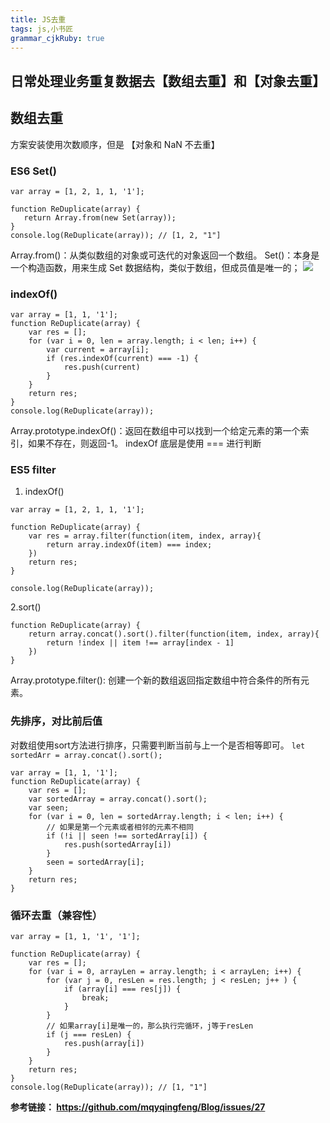 ```yaml
---
title: JS去重 
tags: js,小书匠
grammar_cjkRuby: true
---
```

## 日常处理业务重复数据去【数组去重】和【对象去重】

## 数组去重
方案安装使用次数顺序，但是 【对象和 NaN 不去重】

### ES6 Set()

``` stylus
var array = [1, 2, 1, 1, '1'];

function ReDuplicate(array) {
   return Array.from(new Set(array));
}
console.log(ReDuplicate(array)); // [1, 2, "1"]
```
Array.from()：从类似数组的对象或可迭代的对象返回一个数组。
Set()：本身是一个构造函数，用来生成 Set 数据结构，类似于数组，但成员值是唯一的；
![][1]

### indexOf()

``` stylus
var array = [1, 1, '1'];
function ReDuplicate(array) {
    var res = [];
    for (var i = 0, len = array.length; i < len; i++) {
        var current = array[i];
        if (res.indexOf(current) === -1) {
            res.push(current)
        }
    }
    return res;
}
console.log(ReDuplicate(array));
```
Array.prototype.indexOf()：返回在数组中可以找到一个给定元素的第一个索引，如果不存在，则返回-1。
indexOf 底层是使用 === 进行判断

### ES5 filter
1. indexOf()
``` stylus
var array = [1, 2, 1, 1, '1'];

function ReDuplicate(array) {
    var res = array.filter(function(item, index, array){
        return array.indexOf(item) === index;
    })
    return res;
}

console.log(ReDuplicate(array));
```
2.sort()
``` stylus
function ReDuplicate(array) {
    return array.concat().sort().filter(function(item, index, array){
        return !index || item !== array[index - 1]
    })
}
```
Array.prototype.filter(): 创建一个新的数组返回指定数组中符合条件的所有元素。

### 先排序，对比前后值
对数组使用sort方法进行排序，只需要判断当前与上一个是否相等即可。
`let sortedArr = array.concat().sort();`

``` stylus
var array = [1, 1, '1'];
function ReDuplicate(array) {
    var res = [];
    var sortedArray = array.concat().sort();
    var seen;
    for (var i = 0, len = sortedArray.length; i < len; i++) {
        // 如果是第一个元素或者相邻的元素不相同
        if (!i || seen !== sortedArray[i]) {
            res.push(sortedArray[i])
        }
        seen = sortedArray[i];
    }
    return res;
}
```

### 循环去重（兼容性）

``` stylus
var array = [1, 1, '1', '1'];

function ReDuplicate(array) {
    var res = [];
    for (var i = 0, arrayLen = array.length; i < arrayLen; i++) {
        for (var j = 0, resLen = res.length; j < resLen; j++ ) {
            if (array[i] === res[j]) {
                break;
            }
        }
        // 如果array[i]是唯一的，那么执行完循环，j等于resLen
        if (j === resLen) {
            res.push(array[i])
        }
    }
    return res;
}
console.log(ReDuplicate(array)); // [1, "1"]
```

**参考链接： https://github.com/mqyqingfeng/Blog/issues/27**


  [1]: ./images/1538977098081.jpg